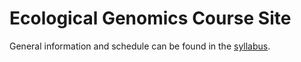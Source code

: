 # Ecological Genomics Course Site

General information and schedule can be found in the [syllabus](https://github.com/rossibarra/ECL298/syllabus.pdf).


